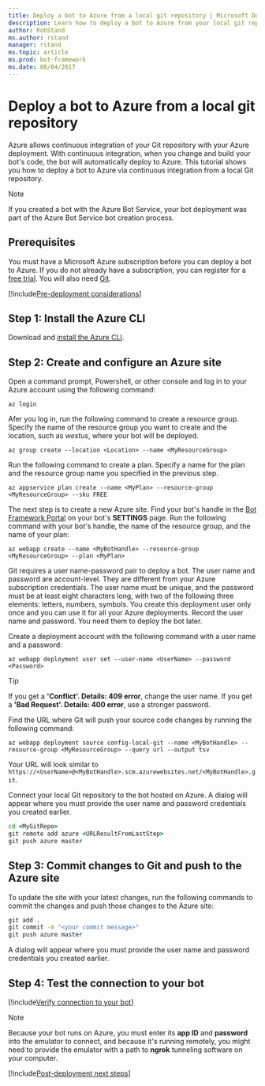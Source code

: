 ```yaml
---
title: Deploy a bot to Azure from a local git repository | Microsoft Docs
description: Learn how to deploy a bot to Azure from your local git repository.
author: RobStand
ms.author: rstand
manager: rstand
ms.topic: article
ms.prod: bot-framework
ms.date: 08/04/2017
---
```


# Deploy a bot to Azure from a local git repository

Azure allows continuous integration of your Git repository with your Azure deployment.
With continuous integration, when you change and build your bot's code, the bot will automatically deploy to Azure.
This tutorial shows you how to deploy a bot to Azure via continuous integration from a local Git repository.

> [!NOTE]
> If you created a bot with the Azure Bot Service, your bot deployment was part of the Azure Bot Service bot 
> creation process.

## Prerequisites

You must have a Microsoft Azure subscription before you can deploy a bot to Azure. If you do not already have a subscription, you can register for a <a href="https://azure.microsoft.com/en-us/free/" target="_blank">free trial</a>. You will also need <a href="https://git-scm.com/downloads" target="_blank">Git</a>.

[!include[Pre-deployment considerations](~/includes/snippet-deploy-considerations.md)]

## Step 1: Install the Azure CLI

Download and <a href="https://docs.microsoft.com/en-us/azure/xplat-cli-install" target="_blank">install the Azure CLI</a>. 

## Step 2: Create and configure an Azure site

Open a command prompt, Powershell, or other console and log in to your Azure account using the following command:

```azurecli
az login
```

Afer you log in, run the following command to create a resource group. Specify the name of the resource group you want to create and the location, such as *westus*, where your bot will be deployed.

```azurecli
az group create --location <Location> --name <MyResourceGroup>
```

Run the following command to create a plan. Specify a name for the plan and the resource group name you specified in the previous step.

```azurecli
az appservice plan create --name <MyPlan> --resource-group <MyResourceGroup> --sku FREE
```

The next step is to create a new Azure site. Find your bot's handle in the [Bot Framework Portal](https://dev.botframework.com/) on your bot's **SETTINGS** page. Run the following command with your bot's handle, the name of the resource group, and the name of your plan:

```azurecli
az webapp create --name <MyBotHandle> --resource-group <MyResourceGroup> --plan <MyPlan>
```

Git requires a user name-password pair to deploy a bot. The user name and password are account-level. They are different from your Azure subscription credentials. The user name must be unique, and the password must be at least eight characters long, with two of the following three elements: letters, numbers, symbols. You create this deployment user only once and you can use it for all your Azure deployments. Record the user name and password. You need them to deploy the bot later. 

Create a deployment account with the following command with a user name and a password:

```azurecli
az webapp deployment user set --user-name <UserName> --password <Password>
```

> [!TIP]
> If you get a **'Conflict'. Details: 409 error**, change the user name. If you get a **'Bad Request'. Details: 400 error**, 
> use a stronger password. 

Find the URL where Git will push your source code changes by running the following command:

```azurecli
az webapp deployment source config-local-git --name <MyBotHandle> --resource-group <MyResourceGroup> --query url --output tsv
```

Your URL will look similar to `https://<UserName>@<MyBotHandle>.scm.azurewebsites.net/<MyBotHandle>.git`.

Connect your local Git repository to the bot hosted on Azure. A dialog will appear where you must provide the user name and password credentials you created earlier.

```cmd
cd <MyGitRepo>
git remote add azure <URLResultFromLastStep>
git push azure master
``` 

## Step 3: Commit changes to Git and push to the Azure site

To update the site with your latest changes, run the following commands to commit the changes and push those changes to the Azure site:

```cmd
git add .
git commit -m "<your commit message>"
git push azure master
```

A dialog will appear where you must provide the user name and password credentials you created earlier.

## Step 4: Test the connection to your bot

[!include[Verify connection to your bot](~/includes/snippet-verify-deployment-using-emulator.md)]

> [!NOTE]
> Because your bot runs on Azure, you must enter its **app ID** and **password** into the emulator to connect, and because it's running remotely, you might need to provide the emulator with a path to **ngrok** tunneling software on your computer.


[!include[Post-deployment next steps](~/includes/snippet-deploy-next-steps.md)]
